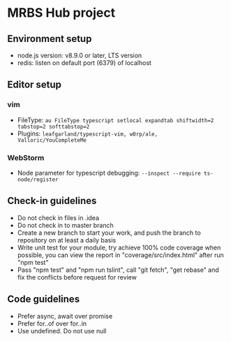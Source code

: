 # MRBS Hub project
## Environment setup
* node.js version: v8.9.0 or later, LTS version
* redis: listen on default port (6379) of localhost

## Editor setup
### vim
* FileType: ```au FileType typescript setlocal expandtab shiftwidth=2 tabstop=2 softtabstop=2```
* Plugins: `leafgarland/typescript-vim, w0rp/ale, Valloric/YouCompleteMe`
### WebStorm
*  Node parameter for typescript debugging: `--inspect --require ts-node/register`

## Check-in guidelines
* Do not check in files in .idea
* Do not check in to master branch
* Create a new branch to start your work, and push the branch to repository on at least a daily basis
* Write unit test for your module, try achieve 100% code coverage when possible, you can view the report in "coverage/src/index.html" after run "npm test"
* Pass "npm test" and "npm run tslint", call "git fetch", "get rebase" and fix the conflicts before request for review

## Code guidelines
* Prefer async, await over promise
* Prefer for..of over for..in
* Use undefined. Do not use null
